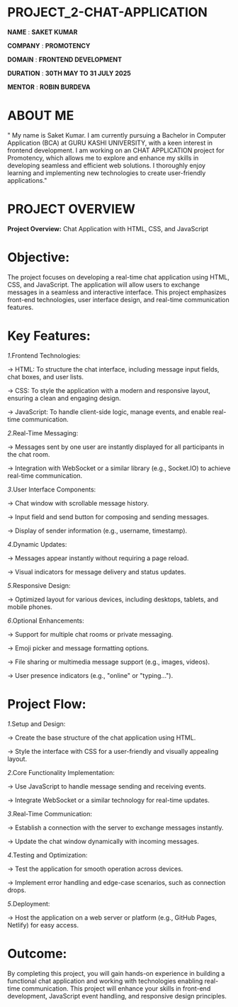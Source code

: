 # PROJECT_2-CHAT-APPLICATION

**NAME** : **SAKET KUMAR**


**COMPANY** : **PROMOTENCY**

**DOMAIN** : **FRONTEND DEVELOPMENT**

**DURATION** : **30TH MAY TO 31 JULY 2025**

**MENTOR** : **ROBIN BURDEVA**

# ABOUT ME
" My name is Saket Kumar. I am currently pursuing a Bachelor in Computer Application (BCA) at GURU KASHI UNIVERSITY, with a keen interest in frontend development. I am working on an CHAT APPLICATION project for Promotency, which allows me to explore and enhance my skills in developing seamless and efficient web solutions. I thoroughly enjoy learning and implementing new technologies to create user-friendly applications."

# PROJECT OVERVIEW

**Project Overview:** Chat Application with HTML, CSS, and JavaScript

# Objective:

The project focuses on developing a real-time chat application using HTML, CSS, and JavaScript. The application will allow users to exchange messages in a seamless and interactive interface. This project emphasizes front-end technologies, user interface design, and real-time communication features.

# Key Features:

*1*.Frontend Technologies:

-> HTML: To structure the chat interface, including message input fields, chat boxes, and user lists.

-> CSS: To style the application with a modern and responsive layout, ensuring a clean and engaging design.

-> JavaScript: To handle client-side logic, manage events, and enable real-time communication.

*2*.Real-Time Messaging:

-> Messages sent by one user are instantly displayed for all participants in the chat room.

-> Integration with WebSocket or a similar library (e.g., Socket.IO) to achieve real-time communication.

*3*.User Interface Components:

-> Chat window with scrollable message history.

-> Input field and send button for composing and sending messages.

-> Display of sender information (e.g., username, timestamp).

*4*.Dynamic Updates:

-> Messages appear instantly without requiring a page reload.

-> Visual indicators for message delivery and status updates.

*5*.Responsive Design:

-> Optimized layout for various devices, including desktops, tablets, and mobile phones.

*6*.Optional Enhancements:

-> Support for multiple chat rooms or private messaging.

-> Emoji picker and message formatting options.

-> File sharing or multimedia message support (e.g., images, videos).

-> User presence indicators (e.g., "online" or "typing...").

# Project Flow:

*1*.Setup and Design:

-> Create the base structure of the chat application using HTML.

-> Style the interface with CSS for a user-friendly and visually appealing layout.

*2*.Core Functionality Implementation:

-> Use JavaScript to handle message sending and receiving events.

-> Integrate WebSocket or a similar technology for real-time updates.

*3*.Real-Time Communication:

-> Establish a connection with the server to exchange messages instantly.

-> Update the chat window dynamically with incoming messages.

*4*.Testing and Optimization:

-> Test the application for smooth operation across devices.

-> Implement error handling and edge-case scenarios, such as connection drops.

*5*.Deployment:

-> Host the application on a web server or platform (e.g., GitHub Pages, Netlify) for easy access.

# Outcome:
By completing this project, you will gain hands-on experience in building a functional chat application and working with technologies enabling real-time communication. This project will enhance your skills in front-end development, JavaScript event handling, and responsive design principles.
